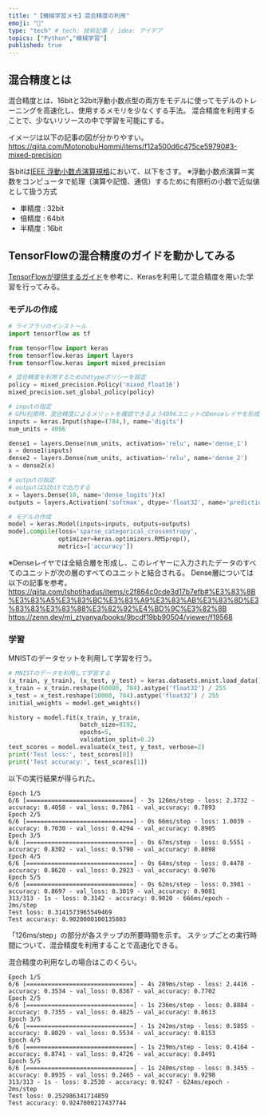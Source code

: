 ```yaml
---
title: "【機械学習メモ】混合精度の利用"
emoji: "🥣"
type: "tech" # tech: 技術記事 / idea: アイデア
topics: ["Python","機械学習"]
published: true
---
```


## 混合精度とは
混合精度とは、16bitと32bit浮動小数点型の両方をモデルに使ってモデルのトレーニングを高速化し、使用するメモリを少なくする手法。
混合精度を利用することで、少ないリソースの中で学習を可能にする。

イメージは以下の記事の図が分かりやすい。
https://qiita.com/MotonobuHommi/items/f12a500d6c475ce59790#3-mixed-precision

各bitは[IEEE 浮動小数点演算規格](https://ja.wikipedia.org/wiki/IEEE_754)において、以下をさす。
※浮動小数点演算＝実数をコンピュータで処理（演算や記憶、通信）するために有限桁の小数で近似値として扱う方式
- 単精度 : 32bit
- 倍精度 : 64bit
- 半精度 : 16bit 


## TensorFlowの混合精度のガイドを動かしてみる
[TensorFlowが提供するガイド](https://www.tensorflow.org/guide/mixed_precision?hl=ja)を参考に、Kerasを利用して混合精度を用いた学習を行ってみる。


### モデルの作成
```py
# ライブラリのインストール
import tensorflow as tf

from tensorflow import keras
from tensorflow.keras import layers
from tensorflow.keras import mixed_precision

# 混合精度を利用するためのdtypeポリシーを設定
policy = mixed_precision.Policy('mixed_float16')
mixed_precision.set_global_policy(policy) 

# inputの指定
# GPU利用時、混合精度によるメリットを確認できるよう4096ユニットのDenseレイヤを形成
inputs = keras.Input(shape=(784,), name='digits')
num_units = 4096

dense1 = layers.Dense(num_units, activation='relu', name='dense_1')
x = dense1(inputs)
dense2 = layers.Dense(num_units, activation='relu', name='dense_2')
x = dense2(x)

# outputの指定
# outputは32bitで出力する
x = layers.Dense(10, name='dense_logits')(x)
outputs = layers.Activation('softmax', dtype='float32', name='predictions')(x)

# モデルの作成
model = keras.Model(inputs=inputs, outputs=outputs)
model.compile(loss='sparse_categorical_crossentropy',
              optimizer=keras.optimizers.RMSprop(),
              metrics=['accuracy'])
```
※Denseレイヤでは全結合層を形成し、このレイヤーに入力されたデータのすべてのユニットが次の層のすべてのユニットと結合される。
Dense層については以下の記事を参考。
https://qiita.com/Ishotihadus/items/c2f864c0cde3d17b7efb#%E3%83%8B%E3%83%A5%E3%83%BC%E3%83%A9%E3%83%AB%E3%83%8D%E3%83%83%E3%83%88%E3%82%92%E4%BD%9C%E3%82%8B
https://zenn.dev/mi_ztyanya/books/9bcdf19bb90504/viewer/f19568

### 学習
MNISTのデータセットを利用して学習を行う。
```py
# MNISTのデータを利用して学習する
(x_train, y_train), (x_test, y_test) = keras.datasets.mnist.load_data()
x_train = x_train.reshape(60000, 784).astype('float32') / 255
x_test = x_test.reshape(10000, 784).astype('float32') / 255
initial_weights = model.get_weights()

history = model.fit(x_train, y_train,
                    batch_size=8192,
                    epochs=5,
                    validation_split=0.2)
test_scores = model.evaluate(x_test, y_test, verbose=2)
print('Test loss:', test_scores[0])
print('Test accuracy:', test_scores[1])
```
以下の実行結果が得られた。
```
Epoch 1/5
6/6 [==============================] - 3s 126ms/step - loss: 2.3732 - accuracy: 0.4058 - val_loss: 0.7861 - val_accuracy: 0.7893
Epoch 2/5
6/6 [==============================] - 0s 66ms/step - loss: 1.0039 - accuracy: 0.7030 - val_loss: 0.4294 - val_accuracy: 0.8905
Epoch 3/5
6/6 [==============================] - 0s 67ms/step - loss: 0.5551 - accuracy: 0.8302 - val_loss: 0.5790 - val_accuracy: 0.8098
Epoch 4/5
6/6 [==============================] - 0s 64ms/step - loss: 0.4478 - accuracy: 0.8620 - val_loss: 0.2923 - val_accuracy: 0.9076
Epoch 5/5
6/6 [==============================] - 0s 62ms/step - loss: 0.3981 - accuracy: 0.8697 - val_loss: 0.3019 - val_accuracy: 0.9081
313/313 - 1s - loss: 0.3142 - accuracy: 0.9020 - 666ms/epoch - 2ms/step
Test loss: 0.3141573965549469
Test accuracy: 0.9020000100135803
```
「126ms/step」の部分が各ステップの所要時間を示す。
ステップごとの実行時間について、混合精度を利用することで高速化できる。

混合精度の利用なしの場合はこのくらい。
```
Epoch 1/5
6/6 [==============================] - 4s 289ms/step - loss: 2.4416 - accuracy: 0.3534 - val_loss: 0.8367 - val_accuracy: 0.7702
Epoch 2/5
6/6 [==============================] - 1s 236ms/step - loss: 0.8884 - accuracy: 0.7355 - val_loss: 0.4825 - val_accuracy: 0.8613
Epoch 3/5
6/6 [==============================] - 1s 242ms/step - loss: 0.5855 - accuracy: 0.8029 - val_loss: 0.5534 - val_accuracy: 0.8153
Epoch 4/5
6/6 [==============================] - 1s 239ms/step - loss: 0.4164 - accuracy: 0.8741 - val_loss: 0.4726 - val_accuracy: 0.8491
Epoch 5/5
6/6 [==============================] - 1s 240ms/step - loss: 0.3455 - accuracy: 0.8935 - val_loss: 0.2465 - val_accuracy: 0.9298
313/313 - 1s - loss: 0.2530 - accuracy: 0.9247 - 624ms/epoch - 2ms/step
Test loss: 0.252986341714859
Test accuracy: 0.9247000217437744
```


